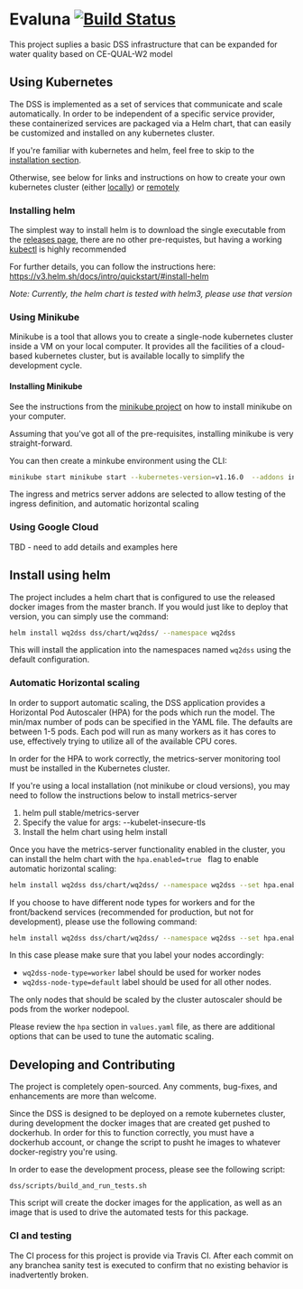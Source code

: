 # Evaluna [![Build Status](https://travis-ci.com/WQDSS/Evaluna.svg?branch=master)](https://travis-ci.com/WQDSS/Evaluna)
This project suplies a basic DSS infrastructure that can be expanded
for water quality based on CE-QUAL-W2 model


## Using Kubernetes
The DSS is implemented as a set of services that communicate and scale automatically. In order to be independent of a specific service provider, these containerized services are packaged via a Helm chart, that can easily be customized and installed on any kubernetes cluster.

If you're familiar with kubernetes and helm, feel free to skip to the [installation section](#install-using-helm).

Otherwise, see below for links and instructions on how to create your own kubernetes cluster (either [locally](#using-minikube)) or [remotely](#using-google-cloud)

### Installing helm    
The simplest way to install helm is to download the single executable from the [releases page](https://github.com/helm/helm/releases), there are no other pre-requistes, but having a working [kubectl](https://kubernetes.io/docs/tasks/tools/install-kubectl/) is highly recommended

For further details, you can follow the instructions here: https://v3.helm.sh/docs/intro/quickstart/#install-helm

_Note: Currently, the helm chart is tested with helm3, please use that version_

### Using Minikube

Minikube is a tool that allows you to create a single-node kubernetes cluster inside a VM on your local computer. It provides all the facilities of a cloud-based kubernetes cluster, but is available locally to simplify the development cycle.

#### Installing Minikube
See the instructions from the [minikube project]([http://](https://minikube.sigs.k8s.io/docs/start/)) on how to install minikube on your computer.

Assuming that you've got all of the pre-requisites, installing minikube is very straight-forward.

You can then create a minkube environment using the CLI:
```bash
minikube start minikube start --kubernetes-version=v1.16.0  --addons ingress --addons metrics-server
```

The ingress and metrics server addons are selected to allow testing of the ingress definition, and automatic horizontal scaling

### Using Google Cloud
TBD - need to add details and examples here

## Install using helm
The project includes a helm chart that is configured to use the released docker images from the master branch. If you would just like to deploy that version, you can simply use the command:

```bash
helm install wq2dss dss/chart/wq2dss/ --namespace wq2dss
```
This will install the application into the namespaces named ```wq2dss``` using the default configuration.


### Automatic Horizontal scaling
In order to support automatic scaling, the DSS application provides a Horizontal Pod Autoscaler (HPA) for the pods which run the model. The min/max number of pods can be specified in the YAML file. The defaults are between 1-5 pods.
Each pod will run as many workers as it has cores to use, effectively trying to utilize all of the available CPU cores.

In order for the HPA to work correctly, the metrics-server monitoring tool must be installed in the Kubernetes cluster.

If you're using a local installation (not minikube or cloud versions), you may need to follow the instructions below to install metrics-server
1. helm pull stable/metrics-server
2. Specify the value for args: --kubelet-insecure-tls
3. Install the helm chart using helm install

Once you have the metrics-server functionality enabled in the cluster, you can install the helm chart with the ```hpa.enabled=true ``` flag to enable automatic horizontal scaling:
```bash
helm install wq2dss dss/chart/wq2dss/ --namespace wq2dss --set hpa.enabled=true 
```

If you choose to have different node types for workers and for the front/backend services (recommended for production, but not for development), please use the following command:

```bash
helm install wq2dss dss/chart/wq2dss/ --namespace wq2dss --set hpa.enabled=true --set affinity.enabled=true
```

In this case please make sure that you label your nodes accordingly:
* ```wq2dss-node-type=worker``` label should be used for worker nodes
* ```wq2dss-node-type=default``` label should be used for all other nodes.

The only nodes that should be scaled by the cluster autoscaler should be pods from the worker nodepool.

Please review the ```hpa``` section in  ```values.yaml``` file, as there are additional options that can be used to tune the automatic scaling.



## Developing and Contributing
The project is completely open-sourced. Any comments, bug-fixes, and enhancements are more than welcome.

Since the DSS is designed to be deployed on a remote kubernetes cluster, during development the docker images that are created get pushed to dockerhub. In order for this to function correctly, you must have a dockerhub account, or change the script to pusht he images to whatever docker-registry you're using.

In order to ease the development process, please see the following script:
```
dss/scripts/build_and_run_tests.sh
```

This script will create the docker images for the application, as well as an image that is used to drive the automated tests for this package.

### CI and testing
The CI process for this project is provide via Travis CI. After each commit on any branchea sanity test is executed to confirm that no existing behavior is inadvertently broken.
